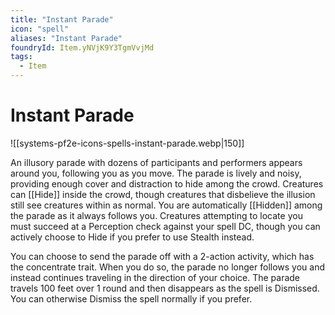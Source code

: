```yaml
---
title: "Instant Parade"
icon: "spell"
aliases: "Instant Parade"
foundryId: Item.yNVjK9Y3TgmVvjMd
tags:
  - Item
---
```


# Instant Parade
![[systems-pf2e-icons-spells-instant-parade.webp|150]]

An illusory parade with dozens of participants and performers appears around you, following you as you move. The parade is lively and noisy, providing enough cover and distraction to hide among the crowd. Creatures can [[Hide]] inside the crowd, though creatures that disbelieve the illusion still see creatures within as normal. You are automatically [[Hidden]] among the parade as it always follows you. Creatures attempting to locate you must succeed at a Perception check against your spell DC, though you can actively choose to Hide if you prefer to use Stealth instead.

You can choose to send the parade off with a 2-action activity, which has the concentrate trait. When you do so, the parade no longer follows you and instead continues traveling in the direction of your choice. The parade travels 100 feet over 1 round and then disappears as the spell is Dismissed. You can otherwise Dismiss the spell normally if you prefer.
